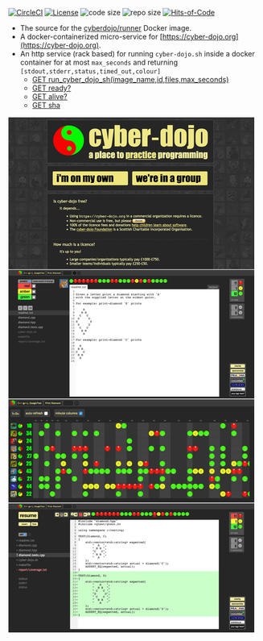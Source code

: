 [![CircleCI](https://circleci.com/gh/cyber-dojo/runner.svg?style=svg)](https://circleci.com/gh/cyber-dojo/runner)
[![License](https://img.shields.io/badge/license-BSD--2-brightgreen)]((https://github.com/cyber-dojo/runner/blob/master/LICENSE.md))
![code size](https://img.shields.io/github/languages/code-size/cyber-dojo/runner)
![repo size](https://img.shields.io/github/repo-size/cyber-dojo/runner)
[![Hits-of-Code](https://hitsofcode.com/github/cyber-dojo/runner)](https://hitsofcode.com/view/github/cyber-dojo/runner)

- The source for the [cyberdojo/runner](https://hub.docker.com/r/cyberdojo/runner/tags) Docker image.
- A docker-containerized micro-service for [https://cyber-dojo.org](https://cyber-dojo.org).
- An http service (rack based) for running `cyber-dojo.sh` inside a docker container for at most `max_seconds` and returning `[stdout,stderr,status,timed_out,colour]`
  * [GET run_cyber_dojo_sh(image_name,id,files,max_seconds)](docs/api.md#get-run_cyber_dojo_shimage_nameidfilesmax_seconds)
  * [GET ready?](docs/api.md#get-ready)
  * [GET alive?](docs/api.md#get-alive)  
  * [GET sha](docs/api.md#get-sha)

![cyber-dojo.org home page](https://github.com/cyber-dojo/cyber-dojo/blob/master/shared/home_page_snapshot.png)
